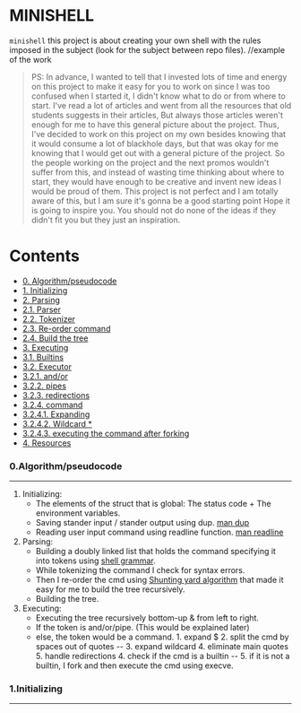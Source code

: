 # MINISHELL
`minishell` this project is about creating your own shell with the rules imposed in the subject (look for the subject between repo files).
//example of the work

> PS: In advance, I wanted to tell that I invested lots of time and energy on this project to make it easy for you to work on since I was 
> too confused when I started it, I didn't know what to do or from where to start. I've read a lot of articles and went from all the resources 
> that old students suggests in their articles, But always those articles weren't enough for me to have this general picture about the project.
> Thus, I've decided to work on this project on my own besides knowing that it would consume a lot of blackhole days, but that was okay 
> for me knowing that I would get out with a general picture of the project. So the people working on the project and the next promos wouldn't 
> suffer from this, and instead of wasting time thinking about where to start, they would have enough to be creative and invent new ideas
> I would be proud of them. This project is not perfect and I am totally aware of this, but I am sure it's gonna be a good starting point
> Hope it is going to inspire you. You should not do none of the ideas if they didn't fit you but they just an inspiration.

Contents
========

 * [0. Algorithm/pseudocode](#0.Algorithm/pseudocode)
 * [1. Initializing](#1.-Initializing)
 * [2. Parsing](#2.-Parsing)
 * [2.1. Parser](#2.1.-Parser)
 * [2.2. Tokenizer](#2.2.-Tokenizer)
 * [2.3. Re-order command](#2.3.-Re-order-command)
 * [2.4. Build the tree](#2.4.-Build-the-tree)
 * [3. Executing](#3.-Executing)
 * [3.1. Builtins](#3.1.-Builtins)
 * [3.2. Executor](#3.2.-Executor)
 * [3.2.1. and/or](#3.2.1.-and/or)
 * [3.2.2. pipes](#3.2.2.-pipes)
 * [3.2.3. redirections](#3.2.3-redirections)
 * [3.2.4. command](#3.2.4.-command)
 * [3.2.4.1. Expanding](#3.2.4.1.-Expanding)
 * [3.2.4.2. Wildcard *](#3.2.4.2.-Wildcard)
 * [3.2.4.3. executing the command after forking](#3.2.4.3.-execution)
 * [4. Resources](#4.-Resources)

### 0.Algorithm/pseudocode
---

1. Initializing: 
      - The elements of the struct that is global: The status code + The environment variables. 
      - Saving stander input / stander output using dup. [man dup](https://man7.org/linux/man-pages/man2/dup.2.html)
      - Reading user input command using readline function. [man readline](https://linux.die.net/man/3/readline)
2. Parsing:
      - Building a doubly linked list that holds the command specifying it into tokens using [shell grammar](https://cs61.seas.harvard.edu/site/2019/Section7/).
      - While tokenizing the command I check for syntax errors.
      - Then I re-order the cmd using [Shunting yard algorithm](https://en.wikipedia.org/wiki/Shunting_yard_algorithm) that made it easy for me to build the tree recursively.
      - Building the tree.
3. Executing:
      - Executing the tree recursively bottom-up & from left to right.
      - If the token is and/or/pipe. (This would be explained later)
      - else, the token would be a command. 1. expand $ 2. split the cmd by spaces out of quotes
        -- 3. expand wildcard 4. eliminate main quotes 5. handle redirections 4. check if the cmd is a builtin 
        -- 5. if it is not a builtin, I fork and then execute the cmd using execve.

### 1.Initializing
---








































